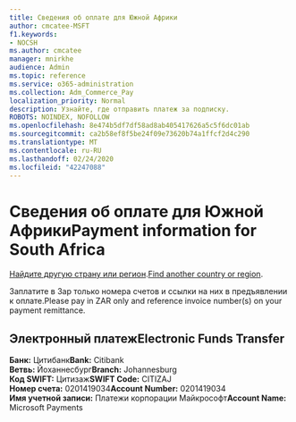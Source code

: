 ```yaml
---
title: Сведения об оплате для Южной Африки
author: cmcatee-MSFT
f1.keywords:
- NOCSH
ms.author: cmcatee
manager: mnirkhe
audience: Admin
ms.topic: reference
ms.service: o365-administration
ms.collection: Adm_Commerce_Pay
localization_priority: Normal
description: Узнайте, где отправить платеж за подписку.
ROBOTS: NOINDEX, NOFOLLOW
ms.openlocfilehash: 8e474b5df7df58ad8ab405417626a5c5f6dc01ab
ms.sourcegitcommit: ca2b58ef8f5be24f09e73620b74a1ffcf2d4c290
ms.translationtype: MT
ms.contentlocale: ru-RU
ms.lasthandoff: 02/24/2020
ms.locfileid: "42247088"
---
```

# <a name="payment-information-for-south-africa"></a><span data-ttu-id="a9d60-103">Сведения об оплате для Южной Африки</span><span class="sxs-lookup"><span data-stu-id="a9d60-103">Payment information for South Africa</span></span>

<span data-ttu-id="a9d60-104">[Найдите другую страну или регион](../billing-and-payments/pay-for-your-subscription.md).</span><span class="sxs-lookup"><span data-stu-id="a9d60-104">[Find another country or region](../billing-and-payments/pay-for-your-subscription.md).</span></span>

<span data-ttu-id="a9d60-105">Заплатите в Зар только номера счетов и ссылки на них в предъявлении к оплате.</span><span class="sxs-lookup"><span data-stu-id="a9d60-105">Please pay in ZAR only and reference invoice number(s) on your payment remittance.</span></span>

## <a name="electronic-funds-transfer"></a><span data-ttu-id="a9d60-106">Электронный платеж</span><span class="sxs-lookup"><span data-stu-id="a9d60-106">Electronic Funds Transfer</span></span>

<span data-ttu-id="a9d60-107">**Банк:** Цитибанк</span><span class="sxs-lookup"><span data-stu-id="a9d60-107">**Bank:** Citibank</span></span>  
<span data-ttu-id="a9d60-108">**Ветвь:** Йоханнесбург</span><span class="sxs-lookup"><span data-stu-id="a9d60-108">**Branch:** Johannesburg</span></span>  
<span data-ttu-id="a9d60-109">**Код SWIFT:** Цитизаж</span><span class="sxs-lookup"><span data-stu-id="a9d60-109">**SWIFT Code:** CITIZAJ</span></span>  
<span data-ttu-id="a9d60-110">**Номер счета:** 0201419034</span><span class="sxs-lookup"><span data-stu-id="a9d60-110">**Account Number:** 0201419034</span></span>  
<span data-ttu-id="a9d60-111">**Имя учетной записи:** Платежи корпорации Майкрософт</span><span class="sxs-lookup"><span data-stu-id="a9d60-111">**Account Name:** Microsoft Payments</span></span>  